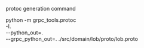 protoc generation command 

python -m grpc_tools.protoc \
    -I. \
    --python_out=. \
    --grpc_python_out=. ./src/domain/lob/proto/lob.proto